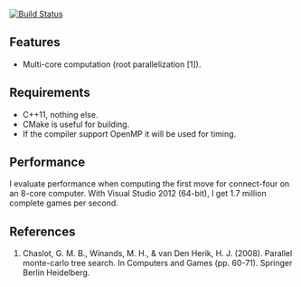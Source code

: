 [![Build Status](https://travis-ci.org/PetterS/monte-carlo-tree-search.png)](https://travis-ci.org/PetterS/monte-carlo-tree-search)

Features
-----------
* Multi-core computation (root parallelization [1]).

Requirements
------------
 * C++11, nothing else.
 * CMake is useful for building.
 * If the compiler support OpenMP it will be used for timing.

Performance
-----------
I evaluate performance when computing the first move for connect-four on an 8-core computer.
With Visual Studio 2012 (64-bit), I get 1.7 million complete games per second.

References
----------
1. Chaslot, G. M. B., Winands, M. H., & van Den Herik, H. J. (2008). Parallel monte-carlo tree search. In Computers and Games (pp. 60-71). Springer Berlin Heidelberg.
